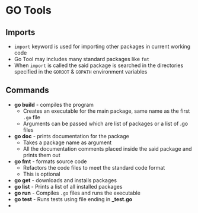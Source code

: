 # GO Tools

## Imports
* `import` keyword is used for importing other packages in current working code
* Go Tool may includes many standard packages like `fmt`
* When `import` is called the said package is searched in the directories specified in the `GOROOT` & `GOPATH` environment variables

## Commands
* **go build** - compiles the program
  * Creates an executable for the main package, same name as the first `.go` file
  * Arguments can be passed which are list of packages or a list of .go files
* **go doc** - prints documentation for the package
  * Takes a package name as argument
  * All the documentation comments placed inside the said package and prints them out
* **go fmt** - formats source code
  * Refactors the code files to meet the standard code format 
  * This is optional
* **go get** - downloads and installs packages
* **go list** - Prints a list of all installed packages
* **go run** -  Compiles `.go` files and runs the executable
* **go test** - Runs tests using file ending in **_test.go**
* 